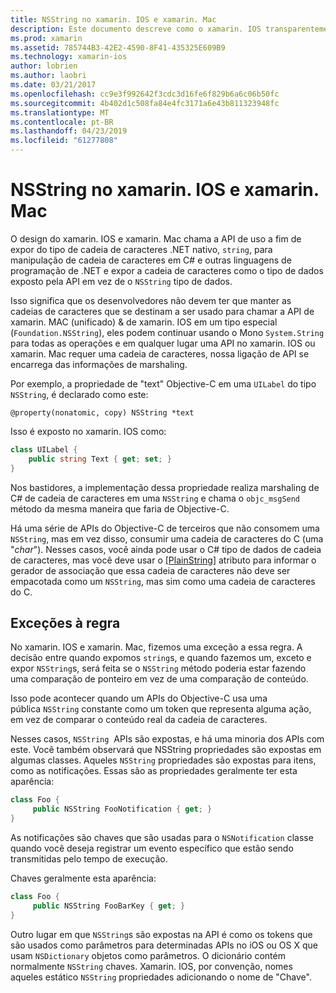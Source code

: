 ```yaml
---
title: NSString no xamarin. IOS e xamarin. Mac
description: Este documento descreve como o xamarin. IOS transparentemente converte objetos NSString para C# objetos, de cadeia de caracteres quando isso não acontece.
ms.prod: xamarin
ms.assetid: 785744B3-42E2-4590-8F41-435325E609B9
ms.technology: xamarin-ios
author: lobrien
ms.author: laobri
ms.date: 03/21/2017
ms.openlocfilehash: cc9e3f992642f3cdc3d16fe6f829b6a6c06b50fc
ms.sourcegitcommit: 4b402d1c508fa84e4fc3171a6e43b811323948fc
ms.translationtype: MT
ms.contentlocale: pt-BR
ms.lasthandoff: 04/23/2019
ms.locfileid: "61277808"
---
```

# <a name="nsstring-in-xamarinios-and-xamarinmac"></a>NSString no xamarin. IOS e xamarin. Mac

O design do xamarin. IOS e xamarin. Mac chama a API de uso a fim de expor do tipo de cadeia de caracteres .NET nativo, `string`, para manipulação de cadeia de caracteres em C# e outras linguagens de programação de .NET e expor a cadeia de caracteres como o tipo de dados exposto pela API em vez de o `NSString` tipo de dados.

Isso significa que os desenvolvedores não devem ter que manter as cadeias de caracteres que se destinam a ser usado para chamar a API de xamarin. MAC (unificado) & de xamarin. IOS em um tipo especial (`Foundation.NSString`), eles podem continuar usando o Mono `System.String` para todas as operações e em qualquer lugar uma API no xamarin. IOS ou xamarin. Mac requer uma cadeia de caracteres, nossa ligação de API se encarrega das informações de marshaling.

Por exemplo, a propriedade de "text" Objective-C em uma `UILabel` do tipo `NSString`, é declarado como este:

```objc
@property(nonatomic, copy) NSString *text
```

Isso é exposto no xamarin. IOS como:

```csharp
class UILabel {
    public string Text { get; set; }
}
```

Nos bastidores, a implementação dessa propriedade realiza marshaling de C# de cadeia de caracteres em uma `NSString` e chama o `objc_msgSend` método da mesma maneira que faria de Objective-C.

Há uma série de APIs do Objective-C de terceiros que não consomem uma `NSString`, mas em vez disso, consumir uma cadeia de caracteres do C (uma "*char*"). Nesses casos, você ainda pode usar o C# tipo de dados de cadeia de caracteres, mas você deve usar o [[PlainString]](~/cross-platform/macios/binding/objective-c-libraries.md) atributo para informar o gerador de associação que essa cadeia de caracteres não deve ser empacotada como um `NSString`, mas sim como uma cadeia de caracteres do C.

 <a name="Exceptions_to_the_Rule" />

## <a name="exceptions-to-the-rule"></a>Exceções à regra

No xamarin. IOS e xamarin. Mac, fizemos uma exceção a essa regra. A decisão entre quando expomos `string`s, e quando fazemos um, exceto e expor `NSString`s, será feita se o `NSString` método poderia estar fazendo uma comparação de ponteiro em vez de uma comparação de conteúdo.

Isso pode acontecer quando um APIs do Objective-C usa uma pública `NSString` constante como um token que representa alguma ação, em vez de comparar o conteúdo real da cadeia de caracteres.

Nesses casos, `NSString`  APIs são expostas, e há uma minoria dos APIs com este. Você também observará que NSString propriedades são expostas em algumas classes. Aqueles `NSString` propriedades são expostas para itens, como as notificações. Essas são as propriedades geralmente ter esta aparência:

```csharp
class Foo {
     public NSString FooNotification { get; }
}
```
As notificações são chaves que são usadas para o `NSNotification` classe quando você deseja registrar um evento específico que estão sendo transmitidas pelo tempo de execução.

Chaves geralmente esta aparência:

```csharp
class Foo {
     public NSString FooBarKey { get; }
}
```

Outro lugar em que `NSString`s são expostas na API é como os tokens que são usados como parâmetros para determinadas APIs no iOS ou OS X que usam `NSDictionary` objetos como parâmetros. O dicionário contém normalmente `NSString` chaves. Xamarin. IOS, por convenção, nomes aqueles estático `NSString` propriedades adicionando o nome de "Chave".
